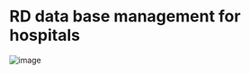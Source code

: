 # RD data base management for hospitals

![image](https://user-images.githubusercontent.com/57074947/208330657-c7aff8a6-e9c7-4ff5-9f87-ad539e96495b.png)

